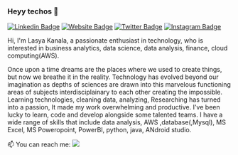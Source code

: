 ### Heyy techos 👋
[![Linkedin Badge](https://img.shields.io/badge/-Lasya-blue?style=flat-square&logo=Linkedin&logoColor=white&link=https://www.linkedin.com/in/lasya-kanala-6410661a7)](https://www.linkedin.com/in/lasya-kanala-6410661a7)
[![Website Badge](https://img.shields.io/badge/StackOverflow-Lasya-yellow)](https://stackoverflow.com/users/16326395/kanala-lasya-)
[![Twitter Badge](https://img.shields.io/badge/-Lasya-blue?style=flat-square&logo=Twitter&logoColor=white=https://twitter.com/BriannaMildRed)](https://twitter.com/BriannaMildRed)
[![Instagram Badge](https://img.shields.io/badge/<serein.nyx>-%23E4405F.svg?style=flat-square&logo=Instagram&logoColor=black=https://www.instagram.com/serein.nyx/)](https://www.instagram.com/serein.nyx/)

Hi, I'm Lasya Kanala, a passionate enthusiast in technology, who is interested in business analytics, data science, data analysis, finance, cloud computing(AWS).

Once upon a time dreams are the places where we used to create things, but now we breathe it in the reality. Technology has evolved beyond our imagination as depths of sciences are drawn into this marvelous functioning areas of subjects interdisciplainary to each other creating the impossible. 
          Learning technologies, cleaning data, analyzing, Researching has turned into a passion, It made my work overwhelming and productive. I've been lucky to learn, code and develop alongside some talented teams. I have a wide range of skills that include data analysis, AWS ,database(,Mysql), MS Excel, MS Poweropoint, PowerBI, python, java, ANdroid studio. 
         

📫 You can reach me:  <a href="mailto:briannamildred@gmail.com?"><img src="https://img.shields.io/badge/gmail-%23DD0031.svg?&style=flat-square&logo=gmail&logoColor=white"/></a>


<!--
**klasya9/klasya9** is a ✨ _special_ ✨ repository because its `README.md` (this file) appears on your GitHub profile.

Here are some ideas to get you started:

- 🔭 I’m currently working on ...
- 🌱 I’m currently learning ...
- 👯 I’m looking to collaborate on ...
- 🤔 I’m looking for help with ...
- 💬 Ask me about ...
- 📫 How to reach me: ...
- 😄 Pronouns: ...
- ⚡ Fun fact: ...
-->
